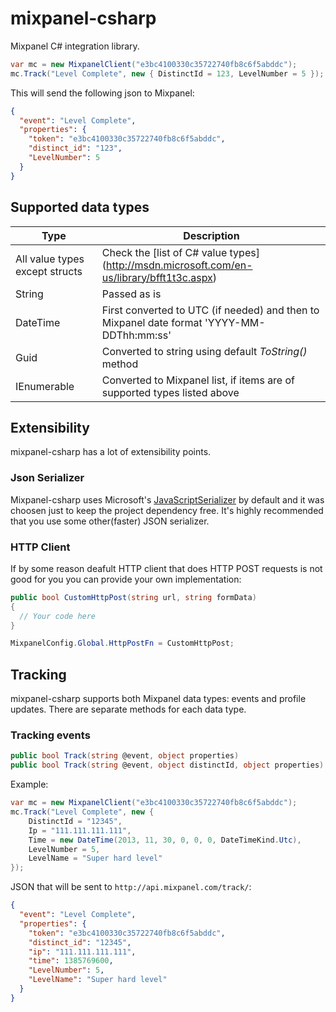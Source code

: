 # mixpanel-csharp

Mixpanel C# integration library.

```csharp
var mc = new MixpanelClient("e3bc4100330c35722740fb8c6f5abddc");
mc.Track("Level Complete", new { DistinctId = 123, LevelNumber = 5 });
```
This will send the following json to Mixpanel:
```json
{
  "event": "Level Complete",
  "properties": {
    "token": "e3bc4100330c35722740fb8c6f5abddc",
    "distinct_id": "123",
    "LevelNumber": 5
  }
}
```

## Supported data types
Type | Description
---- | -----------
All value types except structs | Check the [list of C# value types] (http://msdn.microsoft.com/en-us/library/bfft1t3c.aspx)
String | Passed as is
DateTime | First converted to UTC (if needed) and then to Mixpanel date format 'YYYY-MM-DDThh:mm:ss'
Guid | Converted to string using default *ToString()* method
IEnumerable | Converted to Mixpanel list, if items are of supported types listed above

## Extensibility
mixpanel-csharp has a lot of extensibility points.

### Json Serializer
Mixpanel-csharp uses Microsoft's [JavaScriptSerializer](http://msdn.microsoft.com/en-us/library/system.web.script.serialization.javascriptserializer(v=vs.110).aspx) by default and it was choosen just to keep the project dependency free. It's highly recommended that you use some other(faster) JSON serializer. 

### HTTP Client
If by some reason deafult HTTP client that does HTTP POST requests is not good for you you can provide your own implementation:
```csharp
public bool CustomHttpPost(string url, string formData)
{
  // Your code here
}

MixpanelConfig.Global.HttpPostFn = CustomHttpPost;
```

## Tracking
mixpanel-csharp supports both Mixpanel data types: events and profile updates. There are separate methods for each data type. 
### Tracking events
```csharp
public bool Track(string @event, object properties)
public bool Track(string @event, object distinctId, object properties)
```
Example:
```csharp
var mc = new MixpanelClient("e3bc4100330c35722740fb8c6f5abddc");
mc.Track("Level Complete", new {
    DistinctId = "12345",
    Ip = "111.111.111.111",
    Time = new DateTime(2013, 11, 30, 0, 0, 0, DateTimeKind.Utc),
    LevelNumber = 5,
    LevelName = "Super hard level"
});
```
JSON that will be sent to ```http://api.mixpanel.com/track/```:
```json
{
  "event": "Level Complete",
  "properties": {
    "token": "e3bc4100330c35722740fb8c6f5abddc",
    "distinct_id": "12345",
    "ip": "111.111.111.111",
    "time": 1385769600,
    "LevelNumber": 5,
    "LevelName": "Super hard level"
  }
}
```
